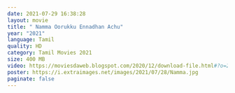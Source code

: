```yaml
---
date: 2021-07-29 16:38:28
layout: movie
title: " Namma Oorukku Ennadhan Achu"
year: "2021"
language: Tamil
quality: HD
category: Tamil Movies 2021
size: 400 MB
video: https://moviesdaweb.blogspot.com/2020/12/download-file.html#?o=21219ff73013867606fbe30862e22c740ff40946a2d5d11304d81383cb17547f8b12102f9e416a52868eed09d7a1c97a35c6c4f2b730234ae00e5b722b68bf8057038db1486902006b1543dee840eb208c644a80dd8c6aee82f17caf044af8f0a29e37e6ef707b67
poster: https://i.extraimages.net/images/2021/07/28/Namma.jpg
paginate: false
---
```

